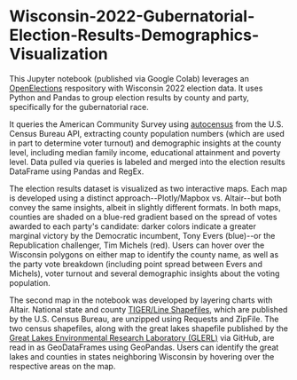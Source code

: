 # Wisconsin-2022-Gubernatorial-Election-Results-Demographics-Visualization

This Jupyter notebook (published via Google Colab) leverages an [OpenElections](https://github.com/openelections) respository with Wisconsin 2022 election data. It uses Python and Pandas to group election results by county and party, specifically for the gubernatorial race. 

It queries the American Community Survey using [autocensus](https://www.census.gov/programs-surveys/acs/data/data-via-api.html) from the U.S. Census Bureau API, extracting county population numbers (which are used in part to determine voter turnout) and demographic insights at the county level, including median family income, educational attainment and poverty level. Data pulled via queries is labeled and merged into the election results DataFrame using Pandas and RegEx.

The election results dataset is visualized as two interactive maps. Each map is developed using a distinct approach--Plotly/Mapbox vs. Altair--but both convey the same insights, albeit in slightly different formats. In both maps, counties are shaded on a blue-red gradient based on the spread of votes awarded to each party's candidate: darker colors indicate a greater marginal victory by the Democratic incumbent, Tony Evers (blue)--or the Republication challenger, Tim Michels (red). Users can hover over the Wisconsin polygons on either map to identify the county name, as well as the party vote breakdown (including point spread between Evers and Michels), voter turnout and several demographic insights about the voting population.

The second map in the notebook was developed by layering charts with Altair. National state and county [TIGER/Line Shapefiles](https://www.census.gov/geographies/mapping-files/time-series/geo/tiger-line-file.html), which are published by the U.S. Census Bureau, are unzipped using Requests and ZipFile. The two census shapefiles, along with the great lakes shapefile published by the [Great Lakes Environmental Research Laboratory (GLERL)](https://github.com/NOAA-GLERL) via GitHub, are read in as GeoDataFrames using GeoPandas. Users can identify the great lakes and counties in states neighboring Wisconsin by hovering over the respective areas on the map.
